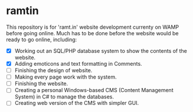 # ramtin
This repository is for 'ramt.in' website development currenty on WAMP before going online.
Much has to be done before the website would be ready to go online, including:

- [x] Working out an SQL/PHP database system to show the contents of the website.
- [x] Adding emoticons and text formatting in Comments.
- [ ] Finishing the design of website.
- [ ] Making every page work with the system.
- [ ] Finishing the website.
- [ ] Creating a personal Windows-based CMS (Content Management System) in C# to manage the databases.
- [ ] Creating web version of the CMS with simpler GUI.